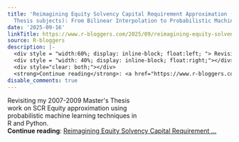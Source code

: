 ```yaml
---
title: 'Reimagining Equity Solvency Capital Requirement Approximation (one of my Master’s
  Thesis subjects): From Bilinear Interpolation to Probabilistic Machine Learning'
date: '2025-09-16'
linkTitle: https://www.r-bloggers.com/2025/09/reimagining-equity-solvency-capital-requirement-approximation-one-of-my-masters-thesis-subjects-from-bilinear-interpolation-to-probabilistic-machine-learning/
source: R-bloggers
description: |-
  <div style = "width:60%; display: inline-block; float:left; "> Revisiting my 2007-2009 Master's Thesis work on SCR Equity approximation using probabilistic machine learning techniques in R and Python.</div>
  <div style = "width: 40%; display: inline-block; float:right;"></div>
  <div style="clear: both;"></div>
  <strong>Continue reading</strong>: <a href="https://www.r-bloggers.com/2025/09/reimagining-equity-solvency-capital-requirement-approximation-one-of-my-masters-thesis-subjects-from-bilinear-interpolation-to-probabilistic-machine-learning/">Reimagining Equity Solvency Capital Requirement ...
disable_comments: true
---
```

<div style = "width:60%; display: inline-block; float:left; "> Revisiting my 2007-2009 Master's Thesis work on SCR Equity approximation using probabilistic machine learning techniques in R and Python.</div>
<div style = "width: 40%; display: inline-block; float:right;"></div>
<div style="clear: both;"></div>
<strong>Continue reading</strong>: <a href="https://www.r-bloggers.com/2025/09/reimagining-equity-solvency-capital-requirement-approximation-one-of-my-masters-thesis-subjects-from-bilinear-interpolation-to-probabilistic-machine-learning/">Reimagining Equity Solvency Capital Requirement ...